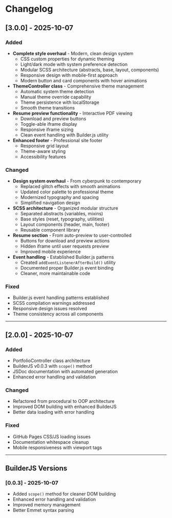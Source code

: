 # Changelog

## [3.0.0] - 2025-10-07

### Added

- **Complete style overhaul** - Modern, clean design system
  - CSS custom properties for dynamic theming
  - Light/dark mode with system preference detection
  - Modular SCSS architecture (abstracts, base, layout, components)
  - Responsive design with mobile-first approach
  - Modern button and card components with hover animations
- **ThemeController class** - Comprehensive theme management
  - Automatic system theme detection
  - Manual theme override capability
  - Theme persistence with localStorage
  - Smooth theme transitions
- **Resume preview functionality** - Interactive PDF viewing
  - Download and preview buttons
  - Toggle-able iframe display
  - Responsive iframe sizing
  - Clean event handling with Builder.js utility
- **Enhanced footer** - Professional site footer
  - Responsive grid layout
  - Theme-aware styling
  - Accessibility features

### Changed

- **Design system overhaul** - From cyberpunk to contemporary
  - Replaced glitch effects with smooth animations
  - Updated color palette to professional theme
  - Modernized typography and spacing
  - Simplified navigation design
- **SCSS architecture** - Organized modular structure
  - Separated abstracts (variables, mixins)
  - Base styles (reset, typography, utilities)
  - Layout components (header, main, footer)
  - Reusable component library
- **Resume section** - From auto-preview to user-controlled
  - Buttons for download and preview actions
  - Hidden iframe until user requests preview
  - Improved mobile experience
- **Event handling** - Established Builder.js patterns
  - Created `addEventListenerAfterBuild()` utility
  - Documented proper Builder.js event binding
  - Cleaner, more maintainable code

### Fixed

- Builder.js event handling patterns established
- SCSS compilation warnings addressed
- Responsive design issues resolved
- Theme consistency across all components

---

## [2.0.0] - 2025-10-07

### Added

- PortfolioController class architecture
- BuilderJS v0.0.3 with `scope()` method
- JSDoc documentation with automated generation
- Enhanced error handling and validation

### Changed

- Refactored from procedural to OOP architecture
- Improved DOM building with enhanced BuilderJS
- Better data loading with error handling

### Fixed

- GitHub Pages CSS/JS loading issues
- Documentation whitespace cleanup
- Mobile responsiveness with viewport tags

---

## BuilderJS Versions

### [0.0.3] - 2025-10-07

- Added `scope()` method for cleaner DOM building
- Enhanced error handling and validation
- Improved memory management
- Better Emmet syntax parsing

